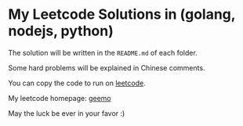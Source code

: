 # My Leetcode Solutions in (golang, nodejs, python)

The solution will be written in the `README.md` of each folder.

Some hard problems will be explained in Chinese comments.

You can copy the code to run on [leetcode](https://leetcode-cn.com/).

My leetcode homepage: [geemo](https://leetcode-cn.com/u/geemo/)

May the luck be ever in your favor :)
